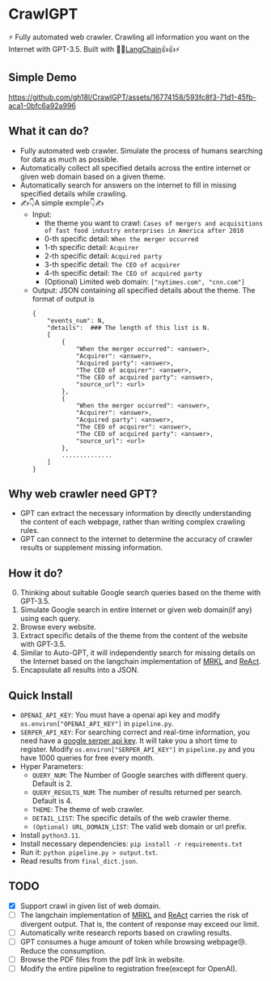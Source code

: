 # CrawlGPT

⚡ Fully automated web crawler. Crawling all information you want on the Internet with GPT-3.5. Built with 🦜️🔗[LangChain](https://github.com/hwchase17/langchain)👍👍⚡

## Simple Demo
https://github.com/gh18l/CrawlGPT/assets/16774158/593fc8f3-71d1-45fb-aca1-0bfc6a92a996

## What it can do?

- Fully automated web crawler. Simulate the process of humans searching for data as much as possible.
- Automatically collect all specified details across the entire internet or given web domain based on a given theme.
- Automatically search for answers on the internet to fill in missing specified details while crawling.
- ✍️👇A simple exmple👇✍️
    - Input: 
        - the theme you want to crawl: `Cases of mergers and acquisitions of fast food industry enterprises in America after 2010`
        - 0-th specific detail: `When the merger occurred`
        - 1-th specific detail: `Acquirer`
        - 2-th specific detail: `Acquired party`
        - 3-th specific detail: `The CEO of acquirer`
        - 4-th specific detail: `The CEO of acquired party`
        - (Optional) Limited web domain: `["nytimes.com", "cnn.com"]`
    - Output: JSON containing all specified details about the theme. The format of output is
        ```
        {
            "events_num": N,
            "details":  ### The length of this list is N.
            [ 
                {
                    "When the merger occurred": <answer>,
                    "Acquirer": <answer>,
                    "Acquired party": <answer>,
                    "The CEO of acquirer": <answer>,
                    "The CEO of acquired party": <answer>,
                    "source_url": <url>
                },
                {
                    "When the merger occurred": <answer>,
                    "Acquirer": <answer>,
                    "Acquired party": <answer>,
                    "The CEO of acquirer": <answer>,
                    "The CEO of acquired party": <answer>,
                    "source_url": <url>
                },
                ..............
            ]
        }
        ```

## Why web crawler need GPT?
- GPT can extract the necessary information by directly understanding the content of each webpage, rather than writing complex crawling rules.
- GPT can connect to the internet to determine the accuracy of crawler results or supplement missing information.

## How it do?

0. Thinking about suitable Google search queries based on the theme with GPT-3.5.
1. Simulate Google search in entire Internet or given web domain(if any) using each query.
2. Browse every website.
3. Extract specific details of the theme from the content of the website with GPT-3.5.
4. Similar to Auto-GPT, it will independently search for missing details on the Internet based on the langchain implementation of [MRKL](https://arxiv.org/abs/2205.00445) and [ReAct](https://arxiv.org/abs/2210.03629).
5. Encapsulate all results into a JSON.

## Quick Install

- `OPENAI_API_KEY`: You must have a openai api key and modify `os.environ["OPENAI_API_KEY"]` in `pipeline.py`.
- `SERPER_API_KEY`: For searching correct and real-time information, you need have a [google serper api key](https://serper.dev/). It will take you a short time to register. Modify `os.environ["SERPER_API_KEY"]` in `pipeline.py` and you have 1000 queries for free every month.
- Hyper Parameters:
    - `QUERY_NUM`: The Number of Google searches with different query. Default is 2.
    - `QUERY_RESULTS_NUM`: The number of results returned per search. Default is 4.
    - `THEME`: The theme of web crawler.
    - `DETAIL_LIST`: The specific details of the web crawler theme.
    - `(Optional) URL_DOMAIN_LIST`: The valid web domain or url prefix.
- Install `python3.11`.
- Install necessary dependencies: `pip install -r requirements.txt`
- Run it: `python pipeline.py > output.txt`.
- Read results from `final_dict.json`.


## TODO

- [x] Support crawl in given list of web domain.
- [ ] The langchain implementation of [MRKL](https://arxiv.org/abs/2205.00445) and [ReAct](https://arxiv.org/abs/2210.03629) carries the risk of divergent output. That is, the content of response may exceed our limit.
- [ ] Automatically write research reports based on crawling results.
- [ ] GPT consumes a huge amount of token while browsing webpage😢. Reduce the consumption.
- [ ] Browse the PDF files from the pdf link in website.
- [ ] Modify the entire pipeline to registration free(except for OpenAI).